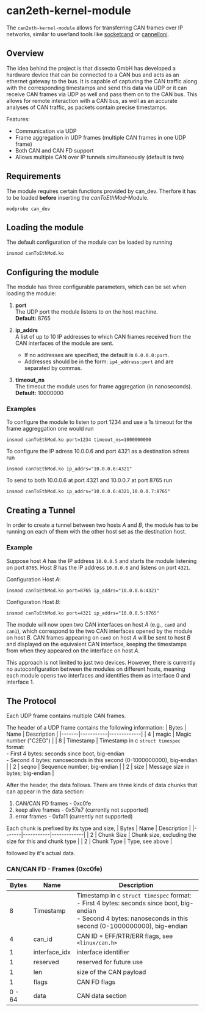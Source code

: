 # can2eth-kernel-module
The `can2eth-kernel-module` allows for transferring CAN frames over IP networks, similar to userland tools like [socketcand](https://github.com/linux-can/socketcand) or [cannelloni](https://github.com/mguentner/cannelloni).

## Overview
The idea behind the project is that dissecto GmbH has developed a hardware device that can be connected to a CAN bus and acts as an ethernet gateway to the bus. It is capable of capturing the CAN traffic along with the corresponding timestamps and send this data via UDP or it can receive CAN frames via UDP as well and pass them on to the CAN bus.
This allows for remote interaction with a CAN bus, as well as an accurate analyses of CAN traffic, as packets contain precise timestamps.

Features:
- Communication via UDP
- Frame aggregation in UDP frames (multiple CAN frames in one UDP frame)
- Both CAN and CAN FD support
- Allows multiple CAN over IP tunnels simultaneously (default is two)


## Requirements
The module requires certain functions provided by can_dev. Therfore it has to be loaded **before** inserting the *canToEthMod*-Module. <br>
```
modprobe can_dev
```

## Loading the module
The default configuration of the module can be loaded by running
```
insmod canToEthMod.ko
```

## Configuring the module
The module has three configurable parameters, which can be set when loading the module:

1. **port** <br>
   The UDP port the module listens to on the host machine. <br>
   **Default:** 8765

2. **ip_addrs** <br>
   A list of up to 10 IP addresses to which CAN frames received from the CAN interfaces of the module are sent.
   - If no addresses are specified, the default is `0.0.0.0:port`.
   - Addresses should be in the form: `ip4_address:port` and are separated by commas.

3. **timeout_ns** <br>
   The timeout the module uses for frame aggregation (in nanoseconds). <br>
   **Default:** 10000000

### Examples
To configure the module to listen to port 1234 and use a 1s timeout for the frame aggreggation one would run
```
insmod canToEthMod.ko port=1234 timeout_ns=1000000000
```

To configure the IP adress 10.0.0.6 and port 4321 as a destination adress run
```
insmod canToEthMod.ko ip_addrs="10.0.0.6:4321"
```

To send to both 10.0.0.6 at port 4321 and 10.0.0.7 at port 8765 run
```
insmod canToEthMod.ko ip_addrs="10.0.0.6:4321,10.0.0.7:8765"
```

## Creating a Tunnel
In order to create a tunnel between two hosts *A* and *B*, the module has to be running on each of them with the other host set as the destination host.

### Example
Suppose host *A* has the IP address `10.0.0.5` and starts the module listening on port `8765`. Host *B* has the IP address `10.0.0.6` and listens on port `4321`.

Configuration Host *A*:
```
insmod canToEthMod.ko port=8765 ip_addrs="10.0.0.6:4321"
```

Configuration Host *B*:
```
insmod canToEthMod.ko port=4321 ip_addrs="10.0.0.5:8765"
```

The module will now open two CAN interfaces on host *A* (e.g., `can0` and `can1`), which correspond to the two CAN interfaces opened by the module on host *B*. CAN frames appearing on `can0` on host *A* will be sent to host *B* and displayed on the equivalent CAN interface, keeping the timestamps from when they appeared on the interface on host *A*.

This approach is not limited to just two devices. However, there is currently no autoconfiguration between the modules on different hosts, meaning each module opens two interfaces and identifies them as interface 0 and interface 1.

## The Protocol
Each UDP frame contains multiple CAN frames.

The header of a UDP frame contains the following information:
| Bytes | Name      | Description |
|-------|-----------|-------------|
|   4   | magic     | Magic number ("C2EG") |
|   8   | Timestamp | Timestamp in c `struct timespec` format:<br>- First 4 bytes: seconds since boot, big-endian<br>- Second 4 bytes: nanoseconds in this second (0-1000000000), big-endian |
|   2   | seqno   | Sequence number; big-endian |
|   2   | size      | Message size in bytes; big-endian |

After the header, the data follows.
There are three kinds of data chunks that can appear in the data section:
1. CAN/CAN FD frames - 0xc0fe
2. keep alive frames - 0x57a7 (currently not supported)
3. error frames - 0xfa11 (currently not supported)

Each chunk is prefixed by its type and size,
| Bytes | Name      | Description |
|-------|-----------|-------------|
|   2   | Chunk Size | Chunk size, excluding the size for this and chunk type |
|   2   | Chunk Type | Type, see above |

followed by it's actual data.

### CAN/CAN FD - Frames (0xc0fe)
| Bytes | Name      | Description |
|-------|-----------|-------------|
|   8   | Timestamp | Timestamp in c `struct timespec` format:<br>- First 4 bytes: seconds since boot, big-endian<br>- Second 4 bytes: nanoseconds in this second (0-1000000000), big-endian |
|   4   | can_id | CAN ID + EFF/RTR/ERR flags, see `<linux/can.h>` |
|   1   | interface_idx | interface identifier |
|   1   | reserved | reserved for future use |
|   1   | len | size of the CAN payload |
|   1   | flags | CAN FD flags  |
| 0 - 64 | data | CAN data section |